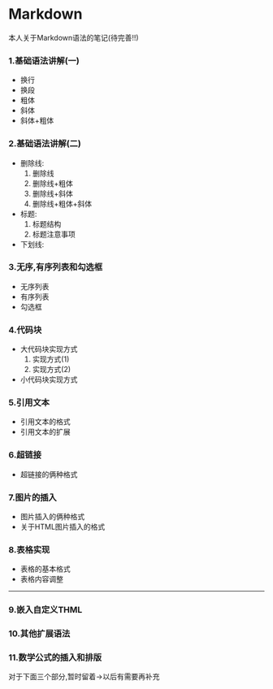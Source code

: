 # Markdown
本人关于Markdown语法的笔记(待完善!!)  

### 1.基础语法讲解(一)  
* 换行
* 换段 
* 粗体
* 斜体
* 斜体+粗体  

### 2.基础语法讲解(二)  
* 删除线:
    1. 删除线
    2. 删除线+粗体
    3. 删除线+斜体
    4. 删除线+粗体+斜体
* 标题:
    1. 标题结构
    2. 标题注意事项  
* 下划线:

### 3.无序,有序列表和勾选框
* 无序列表
* 有序列表
* 勾选框  

### 4.代码块
* 大代码块实现方式
    1. 实现方式(1)
    2. 实现方式(2)
* 小代码块实现方式

### 5.引用文本
* 引用文本的格式
* 引用文本的扩展

### 6.超链接
* 超链接的俩种格式

### 7.图片的插入
* 图片插入的俩种格式
* 关于HTML图片插入的格式

### 8.表格实现
* 表格的基本格式
* 表格内容调整
----
### 9.嵌入自定义THML
### 10.其他扩展语法
### 11.数学公式的插入和排版  

对于下面三个部分,暂时留着->以后有需要再补充


